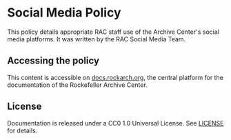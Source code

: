 # Social Media Policy
This policy details appropriate RAC staff use of the Archive Center's social media platforms. It was written by the RAC Social Media Team.

## Accessing the policy
This content is accessible on [docs.rockarch.org](docs.rockarch.org), the central platform for the documentation of the Rockefeller Archive Center.

## License
Documentation is released under a CC0 1.0 Universal License. See [LICENSE](LICENSE.md) for details.
